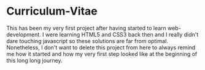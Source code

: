 # Curriculum-Vitae

This has been my very first project after having started to learn web-development.
I were learning HTML5 and CSS3 back then and I really didn't dare touching javascript so these solutions are far from optimal.
Nonetheless, I don't want to delete this project from here to always remind me how it started and how my very first step looked like at the beginning of this long long journey.
